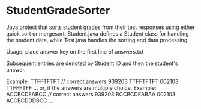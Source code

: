 # StudentGradeSorter
Java project that sorts student grades from their test responses using either quick sort or mergesort. Student.java defines a Student class for handling the student data, while Test.java handles the sorting and data processing.

Usage: place answer key on the first line of answers.txt

Subsequent entries are denoted by Student ID and then the student's answer. 

Example:
TTFFTFTFT // correct answers
939203 TTFFTFTFT
002103 TTFFFTFF
...
or, if the answers are multiple choice.
Example:
ACCBCDEABCC // correct answers
939203 BCCBCDEABAA
002103 ACCBCDDDBCC
...
